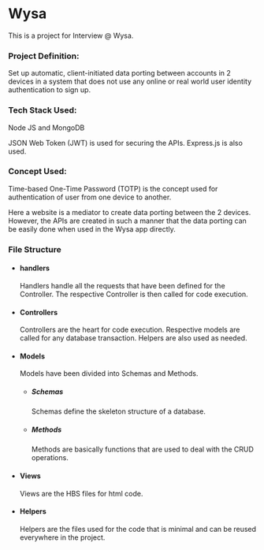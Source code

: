 # Wysa

This is a project for Interview @ Wysa.

### Project Definition: 
Set up automatic, client-initiated data porting between accounts in 2 devices in a system that does not use any online or real world user identity authentication to sign up.

### Tech Stack Used: 
Node JS and MongoDB

JSON Web Token (JWT) is used for securing the APIs. Express.js is also used.

### Concept Used: 
Time-based One-Time Password (TOTP) is the concept used for authentication of user from one device to another.

Here a website is a mediator to create data porting between the 2 devices. However, the APIs are created in such a manner that the data porting can be easily done when used in the Wysa app directly.

### File Structure

- #### handlers
    Handlers handle all the requests that have been defined for the Controller. The respective Controller is then called for code execution.

- #### Controllers
    Controllers are the heart for code execution. Respective models are called for any database transaction. Helpers are also used as needed.

- #### Models
    Models have been divided into Schemas and Methods.
    - ##### Schemas
        Schemas define the skeleton structure of a database.
    - ##### Methods
        Methods are basically functions that are used to deal with the CRUD operations.

- #### Views
    Views are the HBS files for html code.
    
- #### Helpers
    Helpers are the files used for the code that is minimal and can be reused everywhere in the project.
